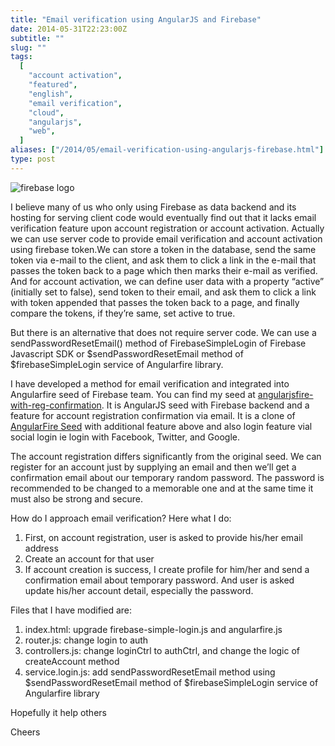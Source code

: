 ```yaml
---
title: "Email verification using AngularJS and Firebase"
date: 2014-05-31T22:23:00Z
subtitle: ""
slug: ""
tags:
  [
    "account activation",
    "featured",
    "english",
    "email verification",
    "cloud",
    "angularjs",
    "web",
  ]
aliases: ["/2014/05/email-verification-using-angularjs-firebase.html"]
type: post
---
```


![firebase logo](/img/83576v9-max-450x450.png)

I believe many of us who only using Firebase as data backend and its hosting for serving client code would eventually find out that it lacks email verification feature upon account registration or account activation. Actually we can use server code to provide email verification and account activation using firebase token.We can store a token in the database, send the same token via e-mail to the client, and ask them to click a link in the e-mail that passes the token back to a page which then marks their e-mail as verified. And for account activation, we can define user data with a property “active” (initially set to false), send token to their email, and ask them to click a link with token appended that passes the token back to a page, and finally compare the tokens, if they’re same, set active to true.

But there is an alternative that does not require server code. We can use a sendPasswordResetEmail() method of FirebaseSimpleLogin of Firebase Javascript SDK or $sendPasswordResetEmail method of $firebaseSimpleLogin service of Angularfire library.

I have developed a method for email verification and integrated into Angularfire seed of Firebase team. You can find my seed at [angularjsfire-with-reg-confirmation](https://github.com/ciptohadi79/angularjsfire-with-reg-confirmation). It is AngularJS seed with Firebase backend and a feature for account registration confirmation via email. It is a clone of [AngularFire Seed](https://github.com/firebase/angularFire-seed) with additional feature above and also login feature vial social login ie login with Facebook, Twitter, and Google.

The account registration differs significantly from the original seed. We can register for an account just by supplying an email and then we’ll get a confirmation email about our temporary random password. The password is recommended to be changed to a memorable one and at the same time it must also be strong and secure.

How do I approach email verification? Here what I do:

1. First, on account registration, user is asked to provide his/her email address
2. Create an account for that user
3. If account creation is success, I create profile for him/her and send a confirmation email about temporary password. And user is asked update his/her account detail, especially the password.

Files that I have modified are:

1. index.html: upgrade firebase-simple-login.js and angularfire.js
2. router.js: change login to auth
3. controllers.js: change loginCtrl to authCtrl, and change the logic of createAccount method
4. service.login.js: add sendPasswordResetEmail method using $sendPasswordResetEmail method of $firebaseSimpleLogin service of Angularfire library

Hopefully it help others

Cheers
